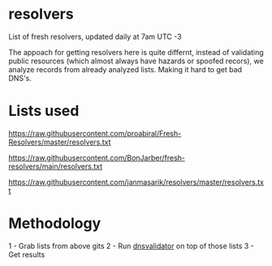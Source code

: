 # resolvers
List of fresh resolvers, updated daily at 7am UTC -3

The appoach for getting resolvers here is quite differnt, instead of validating public resources (which almost always have hazards or spoofed recors), we analyze records from already analyzed lists. Making it hard to get bad DNS's.


# Lists used

https://raw.githubusercontent.com/proabiral/Fresh-Resolvers/master/resolvers.txt

https://raw.githubusercontent.com/BonJarber/fresh-resolvers/main/resolvers.txt

https://raw.githubusercontent.com/janmasarik/resolvers/master/resolvers.txt

# Methodology

1 - Grab lists from above gits 
2 - Run [dnsvalidator](https://github.com/vortexau/dnsvalidator) on top of those lists 
3 - Get results 
